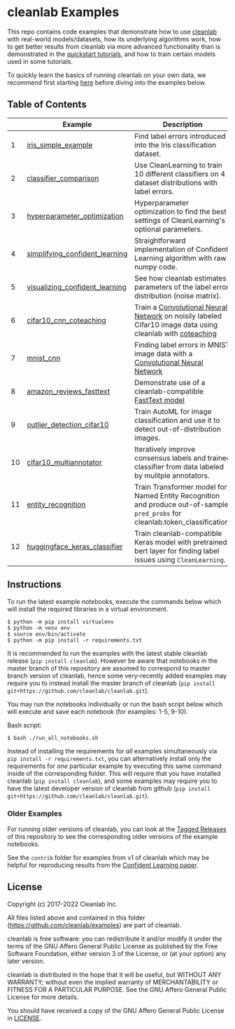 # cleanlab Examples

This repo contains code examples that demonstrate how to use [cleanlab](https://github.com/cleanlab/cleanlab) with real-world models/datasets, how its  underlying algorithms work, how to get better results from cleanlab via more advanced functionality than is demonstrated in the [quickstart tutorials](https://docs.cleanlab.ai/stable/tutorials/), and how to train certain models used in some tutorials.  

To quickly learn the basics of running cleanlab on your own data, we recommend first starting [here](https://docs.cleanlab.ai/) before diving into the examples below.

## Table of Contents

|     | Example                                                                                        | Description                                                                                                                                                                                                                                                                  |
| --- | ---------------------------------------------------------------------------------------------- | ---------------------------------------------------------------------------------------------------------------------------------------------------------------------------------------------------------------------------------------------------------------------------- |
| 1   | [iris_simple_example](1_iris_simple_example/iris_simple_example.ipynb)                                         | Find label errors introduced into the Iris classification dataset.                                                                                                                                                                                                             |
| 2   | [classifier_comparison](2_classifier_comparison/classifier_comparison.ipynb)                                     | Use CleanLearning to train 10 different classifiers on 4 dataset distributions with label errors.                                                                                                                                                         |
| 3   | [hyperparameter_optimization](3_hyperparameter_optimization/hyperparameter_optimization.ipynb)                                       | Hyperparameter optimization to find the best settings of CleanLearning's optional parameters.                                                                                                                                                                             |
| 4   | [simplifying_confident_learning](4_simplifying_confident_learning/simplifying_confident_learning.ipynb) | Straightforward implementation of Confident Learning algorithm with raw numpy code.                                                                                                                                                                                                                    |
| 5   | [visualizing_confident_learning](5_visualizing_confident_learning/visualizing_confident_learning.ipynb)                   | See how cleanlab estimates parameters of the label error distribution (noise matrix).                                                                                                                                                                                                                   |
| 6   | [cifar10_cnn_coteaching](6_cifar10_cnn_coteaching)                                               | Train a [Convolutional Neural Network](https://github.com/cleanlab/cleanlab/blob/master/cleanlab/experimental/cifar_cnn.py) on noisily labeled Cifar10 image data using cleanlab with [coteaching](https://github.com/cleanlab/cleanlab/blob/master/cleanlab/experimental/coteaching.py) |
| 7   | [mnist_cnn](7_mnist_cnn/label_errors_mnist_train_cnn.ipynb)                                                                         | Finding label errors in MNIST image data with a [Convolutional Neural Network](https://github.com/cleanlab/cleanlab/blob/master/cleanlab/experimental/mnist_pytorch.py)                                                                                          |
| 8   | [amazon_reviews_fasttext](8_amazon_reviews_fasttext/amazon_pyx.ipynb)                                             | Demonstrate use of a cleanlab-compatible  [FastText model](https://github.com/cleanlab/cleanlab/blob/master/cleanlab/experimental/fasttext.py)                                                                                                    |
| 9   | [outlier_detection_cifar10](9_cifar10_outlier_detection/outlier_detection.ipynb)                                             | Train AutoML for image classification and use it to detect out-of-distribution images.                                                                                                 |
| 10  | [cifar10_multiannotator](10_cifar10_multiannotator/multiannotator_labels.ipynb)                                             | Iteratively improve consensus labels and trained classifier from data labeled by mulitple annotators.                                                            |
| 11  | [entity_recognition](11_entity_recognition/entity_recognition_training.ipynb)                                             | Train Transformer model  for Named Entity Recognition and produce out-of-sample `pred_probs` for cleanlab.token_classification.  
| 12  | [huggingface_keras_classifier](12_huggingface_keras_classifier/huggingface_keras_classifier.ipynb)                                             | Train cleanlab-compatible Keras model with pretrained bert layer for finding label issues using `CleanLearning`.    


## Instructions

To run the latest example notebooks, execute the commands below which will install the required libraries in a virtual environment.

```console
$ python -m pip install virtualenv
$ python -m venv env
$ source env/bin/activate
$ python -m pip install -r requirements.txt
```

It is recommended to run the examples with the latest stable cleanlab release (`pip install cleanlab`). 
However be aware that notebooks in the master branch of this repository are assumed to correspond to master branch version of cleanlab, hence some very-recently added examples may require you to instead install the master branch of cleanlab (`pip install git+https://github.com/cleanlab/cleanlab.git`).

You may run the notebooks individually or run the bash script below which will execute and save each notebook (for examples: 1-5, 9-10).

Bash script:

```console
$ bash ./run_all_notebooks.sh
```

Instead of installing the requirements for *all* examples simultaneously via `pip install -r requirements.txt`, you can alternatively install only the requirements for *one* particular example by executing this same command inside of the corresponding folder. This will require that you have installed cleanlab (`pip install cleanlab`), and some examples may require you to have the latest developer version of cleanlab from github (`pip install git+https://github.com/cleanlab/cleanlab.git`).

### Older Examples

For running older versions of cleanlab, you can look at the [Tagged Releases](https://github.com/cleanlab/examples/releases) of this repository to see the corresponding older versions of the example notebooks. 

See the `contrib` folder for examples from v1 of cleanlab which may be helpful for reproducing results from the [Confident Learning paper](https://arxiv.org/abs/1911.00068).

## License

Copyright (c) 2017-2022 Cleanlab Inc.

All files listed above and contained in this folder (<https://github.com/cleanlab/examples>) are part of cleanlab.

cleanlab is free software: you can redistribute it and/or modify
it under the terms of the GNU Affero General Public License as published by
the Free Software Foundation, either version 3 of the License, or
(at your option) any later version.

cleanlab is distributed in the hope that it will be useful,
but WITHOUT ANY WARRANTY; without even the implied warranty of
MERCHANTABILITY or FITNESS FOR A PARTICULAR PURPOSE. See the
GNU Affero General Public License for more details.

You should have received a copy of the GNU Affero General Public License in [LICENSE](LICENSE).
